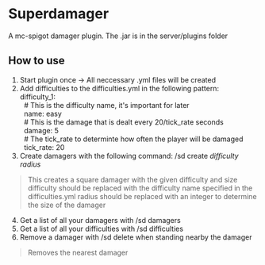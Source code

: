 # Superdamager
A mc-spigot damager plugin. The .jar is in the server/plugins folder

## How to use  
1. Start plugin once -> All neccessary .yml files will be created  
2. Add difficulties to the difficulties.yml in the following pattern:  
difficulty_1:  
&nbsp;&nbsp;# This is the difficulty name, it's important for later  
&nbsp;&nbsp;name: easy  
&nbsp;&nbsp;# This is the damage that is dealt every 20/tick_rate seconds  
&nbsp;&nbsp;damage: 5  
&nbsp;&nbsp;# The tick_rate to determinte how often the player will be damaged  
&nbsp;&nbsp;tick_rate: 20  
3. Create damagers with the following command:
/sd create _difficulty_ _radius_ 
> This creates a square damager with the given difficulty and size
> difficulty should be replaced with the difficulty name specified in the difficulties.yml
> radius should be replaced with an integer to determine the size of the damager  
4. Get a list of all your damagers with /sd damagers  
5. Get a list of all your difficulties with /sd difficulties  
6. Remove a damager with /sd delete when standing nearby the damager  
> Removes the nearest damager  
